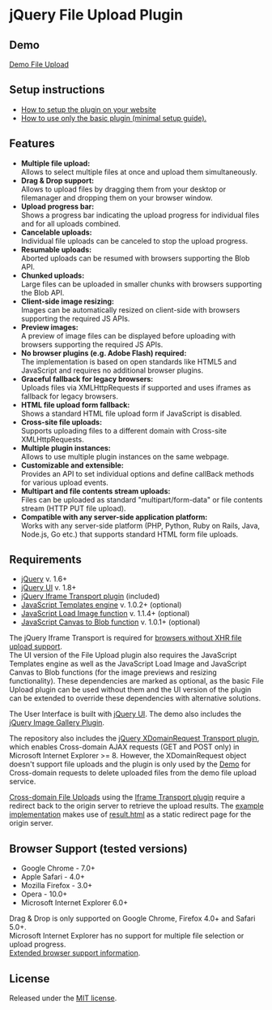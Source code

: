 # jQuery File Upload Plugin

## Demo
[Demo File Upload](http://blueimp.github.com/jQuery-File-Upload/)

## Setup instructions
* [How to setup the plugin on your website](https://github.com/blueimp/jQuery-File-Upload/wiki/Setup)
* [How to use only the basic plugin (minimal setup guide).](https://github.com/blueimp/jQuery-File-Upload/wiki/Basic-plugin)

## Features
* **Multiple file upload:**  
  Allows to select multiple files at once and upload them simultaneously.
* **Drag & Drop support:**  
  Allows to upload files by dragging them from your desktop or filemanager and dropping them on your browser window.
* **Upload progress bar:**  
  Shows a progress bar indicating the upload progress for individual files and for all uploads combined.
* **Cancelable uploads:**  
  Individual file uploads can be canceled to stop the upload progress.
* **Resumable uploads:**  
  Aborted uploads can be resumed with browsers supporting the Blob API.
* **Chunked uploads:**  
  Large files can be uploaded in smaller chunks with browsers supporting the Blob API.
* **Client-side image resizing:**  
  Images can be automatically resized on client-side with browsers supporting the required JS APIs.
* **Preview images:**  
  A preview of image files can be displayed before uploading with browsers supporting the required JS APIs.
* **No browser plugins (e.g. Adobe Flash) required:**  
  The implementation is based on open standards like HTML5 and JavaScript and requires no additional browser plugins.
* **Graceful fallback for legacy browsers:**  
  Uploads files via XMLHttpRequests if supported and uses iframes as fallback for legacy browsers.
* **HTML file upload form fallback:**  
  Shows a standard HTML file upload form if JavaScript is disabled.
* **Cross-site file uploads:**  
  Supports uploading files to a different domain with Cross-site XMLHttpRequests.
* **Multiple plugin instances:**  
  Allows to use multiple plugin instances on the same webpage.
* **Customizable and extensible:**  
  Provides an API to set individual options and define callBack methods for various upload events.
* **Multipart and file contents stream uploads:**  
  Files can be uploaded as standard "multipart/form-data" or file contents stream (HTTP PUT file upload).
* **Compatible with any server-side application platform:**  
  Works with any server-side platform (PHP, Python, Ruby on Rails, Java, Node.js, Go etc.) that supports standard HTML form file uploads.

## Requirements
* [jQuery](http://jquery.com/) v. 1.6+
* [jQuery UI](http://jqueryui.com/) v. 1.8+
* [jQuery Iframe Transport plugin](https://github.com/blueimp/jQuery-File-Upload/blob/master/jquery.iframe-transport.js) (included)
* [JavaScript Templates engine](https://github.com/blueimp/JavaScript-Templates) v. 1.0.2+ (optional)
* [JavaScript Load Image function](https://github.com/blueimp/JavaScript-Load-Image) v. 1.1.4+ (optional)
* [JavaScript Canvas to Blob function](https://github.com/blueimp/JavaScript-Canvas-to-Blob) v. 1.0.1+ (optional)

The jQuery Iframe Transport is required for [browsers without XHR file upload support](https://github.com/blueimp/jQuery-File-Upload/wiki/Browser-support).  
The UI version of the File Upload plugin also requires the JavaScript Templates engine as well as the JavaScript Load Image and JavaScript Canvas to Blob functions (for the image previews and resizing functionality). These dependencies are marked as optional, as the basic File Upload plugin can be used without them and the UI version of the plugin can be extended to override these dependencies with alternative solutions.

The User Interface is built with [jQuery UI](http://jqueryui.com/). The demo also includes the [jQuery Image Gallery Plugin](https://github.com/blueimp/jQuery-Image-Gallery).

The repository also includes the [jQuery XDomainRequest Transport plugin](https://github.com/blueimp/jQuery-File-Upload/blob/master/js/cors/jquery.xdr-transport.js), which enables Cross-domain AJAX requests (GET and POST only) in Microsoft Internet Explorer >= 8. However, the XDomainRequest object doesn't support file uploads and the plugin is only used by the [Demo](http://blueimp.github.com/jQuery-File-Upload/) for Cross-domain requests to delete uploaded files from the demo file upload service.

[Cross-domain File Uploads](https://github.com/blueimp/jQuery-File-Upload/wiki/Cross-domain-uploads) using the [Iframe Transport plugin](https://github.com/blueimp/jQuery-File-Upload/blob/master/js/jquery.iframe-transport.js) require a redirect back to the origin server to retrieve the upload results. The [example implementation](https://github.com/blueimp/jQuery-File-Upload/blob/master/js/main.js) makes use of [result.html](https://github.com/blueimp/jQuery-File-Upload/blob/master/cors/result.html) as a static redirect page for the origin server.

## Browser Support (tested versions)
* Google Chrome - 7.0+
* Apple Safari - 4.0+
* Mozilla Firefox - 3.0+
* Opera - 10.0+
* Microsoft Internet Explorer 6.0+

Drag & Drop is only supported on Google Chrome, Firefox 4.0+ and Safari 5.0+.  
Microsoft Internet Explorer has no support for multiple file selection or upload progress.  
[Extended browser support information](https://github.com/blueimp/jQuery-File-Upload/wiki/Browser-support).

## License
Released under the [MIT license](http://www.opensource.org/licenses/MIT).

